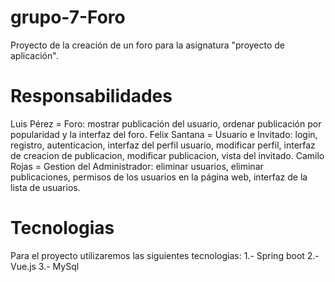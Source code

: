 # grupo-7-Foro
Proyecto de la creación de un foro para la asignatura "proyecto de aplicación".

# Responsabilidades
Luis Pérez = Foro:  mostrar publicación del usuario, ordenar publicación por popularidad y la interfaz del foro.
Felix Santana = Usuario e Invitado: login, registro, autenticacion, interfaz del perfil usuario, modificar perfil, interfaz de creacion de publicacion, modificar publicacion, vista del invitado.
Camilo Rojas = Gestion del Administrador: eliminar usuarios, eliminar publicaciones, permisos de los usuarios en la página web, interfaz de la lista de usuarios.

# Tecnologias
Para el proyecto utilizaremos las siguientes tecnologias:
1.- Spring boot 
2.- Vue.js
3.- MySql
